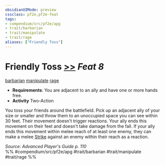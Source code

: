 ```yaml
---
obsidianUIMode: preview
cssclass: pf2e,pf2e-feat
tags:
- compendium/src/pf2e/apg
- trait/barbarian
- trait/manipulate
- trait/rage
aliases: ["Friendly Toss"]
---
```

# Friendly Toss  [>>](chapter-9-playing-the-game.md#Actions "Two-Action") *Feat 8*  
[barbarian](Reference/Rules/Traits/barbarian.md "Barbarian Class Trait")  [manipulate](manipulate.md "Manipulate General Trait")  [rage](Reference/Rules/Traits/rage.md "Rage Combat Trait")  

- **Requirements**: You are adjacent to an ally and have one or more hands free.
- **Activity** Two-Action

You toss your friends around the battlefield. Pick up an adjacent ally of your size or smaller and throw them to an unoccupied space you can see within 30 feet. Their movement doesn't trigger reactions. Your ally ends this movement on their feet and doesn't take damage from the fall. If your ally ends this movement within melee reach of at least one enemy, they can make a melee [Strike](strike.md) against an enemy within their reach as a reaction.

*Source: Advanced Player's Guide p. 110*  
%% #compendium/src/pf2e/apg #trait/barbarian #trait/manipulate #trait/rage %%